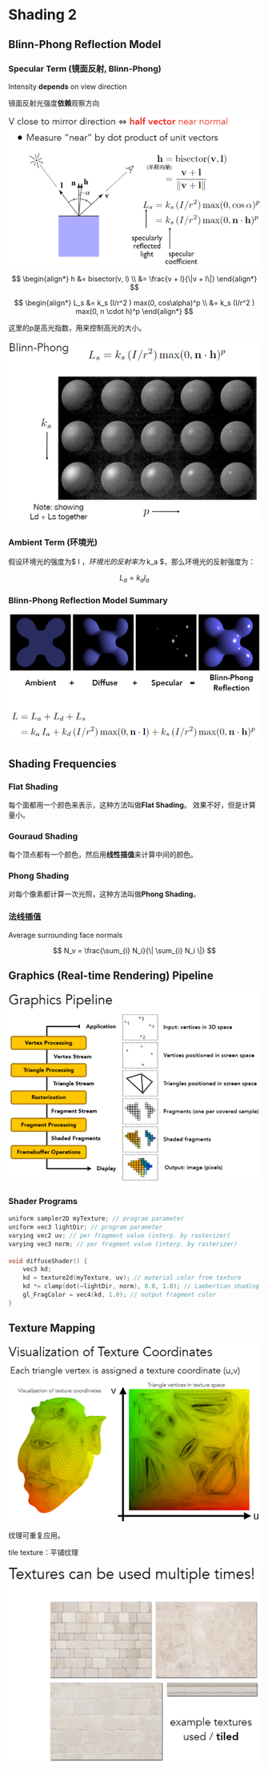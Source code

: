 # Shading 2

## Blinn-Phong Reflection Model

### Specular Term (镜面反射, Blinn-Phong)

Intensity **depends** on view direction

镜面反射光强度**依赖**观察方向

![Specular Term](./images/P8-0.png)

$$
\begin{align*}
    h   &= bisector(v, l) \\
        &= \frac{v + l}{\|v + l\|}
\end{align*}
$$

$$
\begin{align*}
    L_s &= k_s (I/r^2 ) max(0, cos\alpha)^p \\
        &= k_s (I/r^2 ) max(0, n \cdot h)^p
\end{align*}
$$

这里的p是高光指数，用来控制高光的大小。

![Specular Term](./images/P8-1.png)

### Ambient Term (环境光)

假设环境光的强度为$ I $，环境光的反射率为$ k_a $，那么环境光的反射强度为：

$$ L_a = k_a I_a $$

### Blinn-Phong Reflection Model Summary

![Blinn-Phong Reflection Model](./images/P8-2.png)

## Shading Frequencies

### Flat Shading

每个面都用一个颜色来表示，这种方法叫做**Flat Shading**。
效果不好，但是计算量小。

### Gouraud Shading

每个顶点都有一个颜色，然后用**线性插值**来计算中间的颜色。

### Phong Shading

对每个像素都计算一次光照，这种方法叫做**Phong Shading**。

### 法线插值

Average surrounding face normals

$$ N_v = \frac{\sum_{i} N_i}{\| \sum_{i} N_i \|} $$

## Graphics (Real-time Rendering) Pipeline

![Graphics Pipeline](./images/P8-3.png)

### Shader Programs

```cpp
uniform sampler2D myTexture; // program parameter
uniform vec3 lightDir; // program parameter
varying vec2 uv; // per fragment value (interp. by rasterizer)
varying vec3 norm; // per fragment value (interp. by rasterizer)

void diffuseShader() {
    vec3 kd;
    kd = texture2d(myTexture, uv); // material color from texture
    kd *= clamp(dot(–lightDir, norm), 0.0, 1.0); // Lambertian shading model
    gl_FragColor = vec4(kd, 1.0); // output fragment color
}
```

## Texture Mapping

![Texture Mapping](./images/P8-4.png)

纹理可重复应用。

tile texture：平铺纹理

![tile texture](./images/P8-5.png)
